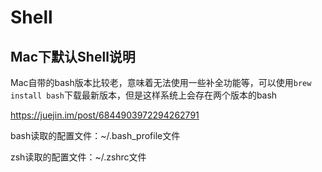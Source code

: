 # Shell

## Mac下默认Shell说明

Mac自带的bash版本比较老，意味着无法使用一些补全功能等，可以使用`brew install bash`下载最新版本，但是这样系统上会存在两个版本的bash

<https://juejin.im/post/6844903972294262791>

bash读取的配置文件：~/.bash_profile文件

zsh读取的配置文件：~/.zshrc文件